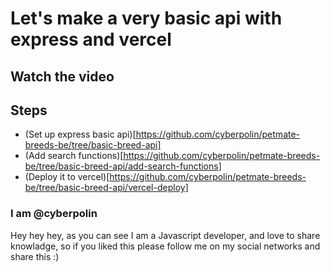 # Let's make a very basic api with express and vercel

## Watch the video 

## Steps

- (Set up express basic api)[https://github.com/cyberpolin/petmate-breeds-be/tree/basic-breed-api]
- (Add search functions)[https://github.com/cyberpolin/petmate-breeds-be/tree/basic-breed-api/add-search-functions]
- (Deploy it to vercel)[https://github.com/cyberpolin/petmate-breeds-be/tree/basic-breed-api/vercel-deploy]

### I am @cyberpolin

Hey hey hey, as you can see I am a Javascript developer, and love to share knowladge, so if you liked this please follow me on my social networks and share this :)